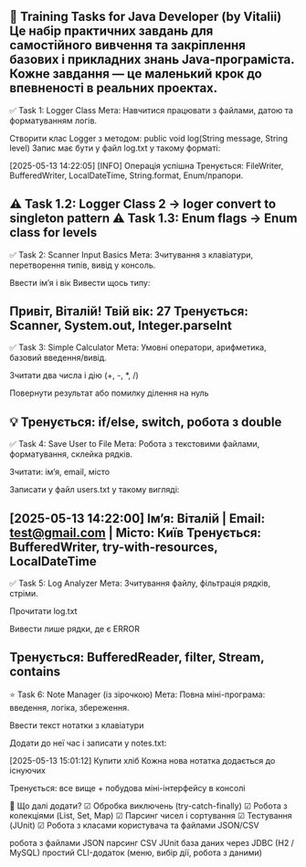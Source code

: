 📄 Training Tasks for Java Developer (by Vitalii)
Це набір практичних завдань для самостійного вивчення та закріплення базових і прикладних знань Java-програміста.
Кожне завдання — це маленький крок до впевненості в реальних проектах.
---------------------------------------------
✅ Task 1: Logger Class
Мета: Навчитися працювати з файлами, датою та форматуванням логів.

Створити клас Logger з методом:
public void log(String message, String level)
Запис має бути у файл log.txt у такому форматі:

[2025-05-13 14:22:05] [INFO] Операція успішна
Тренується: FileWriter, BufferedWriter, LocalDateTime, String.format, Enum/прапори.

⚠️ Task 1.2: Logger Class 2 -> loger convert to singleton pattern
⚠️ Task 1.3: Enum flags -> Enum class for levels
---------------------------------------------
✅ Task 2: Scanner Input Basics
Мета: Зчитування з клавіатури, перетворення типів, вивід у консоль.

Ввести ім’я і вік
Вивести щось типу:

Привіт, Віталій! Твій вік: 27
Тренується: Scanner, System.out, Integer.parseInt
---------------------------------------------
✅ Task 3: Simple Calculator
Мета: Умовні оператори, арифметика, базовий введення/вивід.

Зчитати два числа і дію (+, -, *, /)

Повернути результат або помилку ділення на нуль

💡 Тренується: if/else, switch, робота з double
---------------------------------------------
✅ Task 4: Save User to File
Мета: Робота з текстовими файлами, форматування, склейка рядків.

Зчитати: ім’я, email, місто

Записати у файл users.txt у такому вигляді:


[2025-05-13 14:22:00] Ім’я: Віталій | Email: test@gmail.com | Місто: Київ
Тренується: BufferedWriter, try-with-resources, LocalDateTime
---------------------------------------------
✅ Task 5: Log Analyzer
Мета: Зчитування файлу, фільтрація рядків, стріми.

Прочитати log.txt

Вивести лише рядки, де є ERROR

Тренується: BufferedReader, filter, Stream, contains
---------------------------------------------
⭐ Task 6: Note Manager (із зірочкою)
Мета: Повна міні-програма: введення, логіка, збереження.

Ввести текст нотатки з клавіатури

Додати до неї час і записати у notes.txt:


[2025-05-13 15:01:12] Купити хліб
Кожна нова нотатка додається до існуючих

Тренується: все вище + побудова міні-інтерфейсу в консолі

🔧 Що далі додати?
☑ Обробка виключень (try-catch-finally)
☑ Робота з колекціями (List, Set, Map)
☑ Парсинг чисел і сортування
☑ Тестування (JUnit)
☑ Робота з класами користувача та файлами JSON/CSV

робота з файлами JSON
парсинг CSV
JUnit
база даних через JDBC (H2 / MySQL)
простий CLI-додаток (меню, вибір дії, робота з даними)